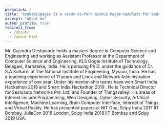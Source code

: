 ```yaml
---
permalink: /
title: "academicpages is a ready-to-fork GitHub Pages template for academic personal websites"
excerpt: "About me"
author_profile: true
redirect_from: 
  - /about/
  - /about.html
---
```

Mr. Gajendra Deshpande holds a masters degree in Computer Science and Engineering and working as Assistant Professor at the Department of Computer Science and Engineering, KLS Gogte Institute of Technology, Belagavi, Karnataka, India. He is pursuing Ph.D. under the guidance of Dr. S.A.Kulkarni at The National Institute of Engineering, Mysuru, India. He has a teaching experience of 11 years and Linux and Network Administration experience of one year. Under his mentor-ship teams have won Smart India Hackathon 2018 and Smart India Hackathon 2019 . He is Technical Director for Sestoauto Networks Pvt. Ltd. and Founder of Thingsvalley. His areas of Interest include Programming, Web Designing, Cyber Security, Artificial Intelligence, Machine Learning, Brain Computer Interface, Internet of Things and Virtual Reality. He has presented papers at NIT Goa, Scipy India 2017 IIT Bombay, JuliaCon 2018 London, Scipy India 2018 IIT Bombay and Scipy 2019 USA.
